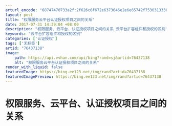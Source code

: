 ```yaml
---
arturl_encode: "68747470733a2f:2f626c6f672e6373646e2e6e65742f75303133303336343034:2f61727469636c652f64657461696c732f3736343337313338"
layout: post
title: "权限服务云平台认证授权项目之间的关系"
date: 2017-07-31 14:39:04 +08:00
description: "权限服务、云平台、认证授权项目之间的关系_云平台扩容组件和授权的区别"
keywords: "云平台扩容组件和授权的区别"
categories: ['认证授权']
tags: ['无标签']
artid: "76437138"
image:
    path: https://api.vvhan.com/api/bing?rand=sj&artid=76437138
    alt: "权限服务云平台认证授权项目之间的关系"
render_with_liquid: false
featuredImage: https://bing.ee123.net/img/rand?artid=76437138
featuredImagePreview: https://bing.ee123.net/img/rand?artid=76437138
---
```


# 权限服务、云平台、认证授权项目之间的关系

##